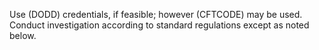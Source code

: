 Use (DODD) credentials, if feasible; however (CFTCODE) may be used. Conduct investigation according to standard regulations except as noted below.